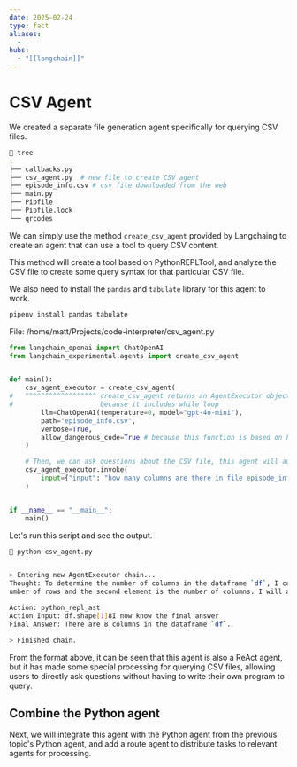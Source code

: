 ```yaml
---
date: 2025-02-24
type: fact
aliases:
  -
hubs:
  - "[[langchain]]"
---
```


# CSV Agent

We created a separate file generation agent specifically for querying CSV files.

```sh
 tree
.
├── callbacks.py
├── csv_agent.py  # new file to create CSV agent
├── episode_info.csv # csv file downloaded from the web
├── main.py
├── Pipfile
├── Pipfile.lock
└── qrcodes
```

We can simply use the method `create_csv_agent` provided by Langchaing to create an agent that can use a tool to query CSV content.

This method will create a tool based on PythonREPLTool, and analyze the CSV file to create some query syntax for that particular CSV file. 

We also need to install the `pandas` and `tabulate` library for this agent to work.

```sh
pipenv install pandas tabulate
```

File: /home/matt/Projects/code-interpreter/csv_agent.py
```python
from langchain_openai import ChatOpenAI
from langchain_experimental.agents import create_csv_agent


def main():
    csv_agent_executor = create_csv_agent(
#   ^^^^^^^^^^^^^^^^^^ create_csv_agent returns an AgentExecutor object
#                      because it includes while loop
        llm=ChatOpenAI(temperature=0, model="gpt-4o-mini"),
        path="episode_info.csv",
        verbose=True,
        allow_dangerous_code=True # because this function is based on PythonREPLTool, it is dangerous, so we need to allow it
    )

    # Then, we can ask questions about the CSV file, this agent will automatically parse the CSV file and answer the question
    csv_agent_executor.invoke(
        input={"input": "how many columns are there in file episode_info.csv"},
    )


if __name__ == "__main__":
    main()
```

Let's run this script and see the output.

```sh
 python csv_agent.py


> Entering new AgentExecutor chain...
Thought: To determine the number of columns in the dataframe `df`, I can use the `shape` attribute, which returns a tuple where the first element is the n
umber of rows and the second element is the number of columns. I will access the second element of this tuple to get the number of columns.

Action: python_repl_ast
Action Input: df.shape[1]8I now know the final answer
Final Answer: There are 8 columns in the dataframe `df`.

> Finished chain.
```

From the format above, it can be seen that this agent is also a ReAct agent, but it has made some special processing for querying CSV files, allowing users to directly ask questions without having to write their own program to query.


## Combine the Python agent

Next, we will integrate this agent with the Python agent from the previous topic's Python agent, and add a route agent to distribute tasks to relevant agents for processing.





